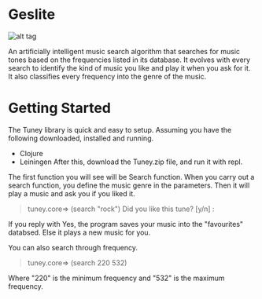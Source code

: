 Geslite
=======

![alt tag](http://3.bp.blogspot.com/-uBXN0GwDsYQ/VjFpgOjhzCI/AAAAAAAACQs/8-7oJcSE3Rw/s1600/Tuney.png)

An artificially intelligent music search algorithm that searches for music tones based on the frequencies listed in its database. It evolves with every search to identify the kind of music you like and play it when you ask for it. It also classifies every frequency into the genre of the music.

Getting Started
=======
The Tuney library is quick and easy to setup. Assuming you have the following downloaded, installed and running.
* Clojure
* Leiningen
After this, download the Tuney.zip file, and run it with repl.

The first function you will see will be Search function. When you carry out a search function, you define the music genre in the parameters. Then it will play a music and ask you if you liked it.

> tuney.core=> (search "rock")
> Did you like this tune? [y/n] : 

If you reply with Yes, the program saves your music into the "favourites" databsed. Else it plays a new music for you.

You can also search through frequency.

> tuney.core=> (search 220 532)

Where "220" is the minimum frequency and "532" is the maximum frequency.


